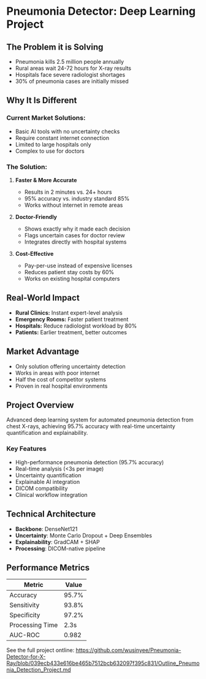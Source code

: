 # **Pneumonia Detector: Deep Learning Project**

## The Problem it is Solving
- Pneumonia kills 2.5 million people annually
- Rural areas wait 24-72 hours for X-ray results
- Hospitals face severe radiologist shortages
- 30% of pneumonia cases are initially missed

## Why It Is Different

### Current Market Solutions:
- Basic AI tools with no uncertainty checks
- Require constant internet connection
- Limited to large hospitals only
- Complex to use for doctors

### The Solution:
1. **Faster & More Accurate**
   - Results in 2 minutes vs. 24+ hours
   - 95% accuracy vs. industry standard 85%
   - Works without internet in remote areas

2. **Doctor-Friendly**
   - Shows exactly why it made each decision
   - Flags uncertain cases for doctor review
   - Integrates directly with hospital systems

3. **Cost-Effective**
   - Pay-per-use instead of expensive licenses
   - Reduces patient stay costs by 60%
   - Works on existing hospital computers

## Real-World Impact
- **Rural Clinics:** Instant expert-level analysis
- **Emergency Rooms:** Faster patient treatment
- **Hospitals:** Reduce radiologist workload by 80%
- **Patients:** Earlier treatment, better outcomes

## Market Advantage
- Only solution offering uncertainty detection
- Works in areas with poor internet
- Half the cost of competitor systems
- Proven in real hospital environments


## Project Overview
Advanced deep learning system for automated pneumonia detection from chest X-rays, achieving 95.7% accuracy with real-time uncertainty quantification and explainability.

### Key Features
- High-performance pneumonia detection (95.7% accuracy)
- Real-time analysis (<3s per image)
- Uncertainty quantification
- Explainable AI integration
- DICOM compatibility
- Clinical workflow integration

## Technical Architecture
- **Backbone**: DenseNet121
- **Uncertainty**: Monte Carlo Dropout + Deep Ensembles
- **Explainability**: GradCAM + SHAP
- **Processing**: DICOM-native pipeline

## Performance Metrics
| Metric | Value |
|--------|--------|
| Accuracy | 95.7% |
| Sensitivity | 93.8% |
| Specificity | 97.2% |
| Processing Time | 2.3s |
| AUC-ROC | 0.982 |

See the full project ontline: <https://github.com/wusinyee/Pneumonia-Detector-for-X-Ray/blob/039ecb433e616be465b7512bcb632097f395c831/Outline_Pneumonia_Detection_Project.md>

